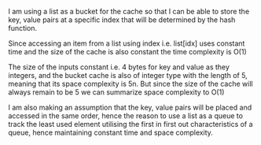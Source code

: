 I am using a list as a bucket for the cache so that I can be able to store the key, value pairs at a specific index that will be determined by the hash function.

Since accessing an item from a list using index i.e. list[idx] uses constant time and the size of the cache is also constant the time complexity is O(1)

The size of the inputs constant i.e. 4 bytes for key and value as they integers, and the bucket cache is also of integer type with the length of 5, meaning that its space complexity is 5n. But since the size of the cache will always remain to be 5 we can summarize space complexity to O(1)

I am also making an assumption that the key, value pairs will be placed and accessed in the same order, hence the reason to use a list as a queue to track the least used element utilising the first in first out characteristics of a queue, hence maintaining constant time and space complexity.